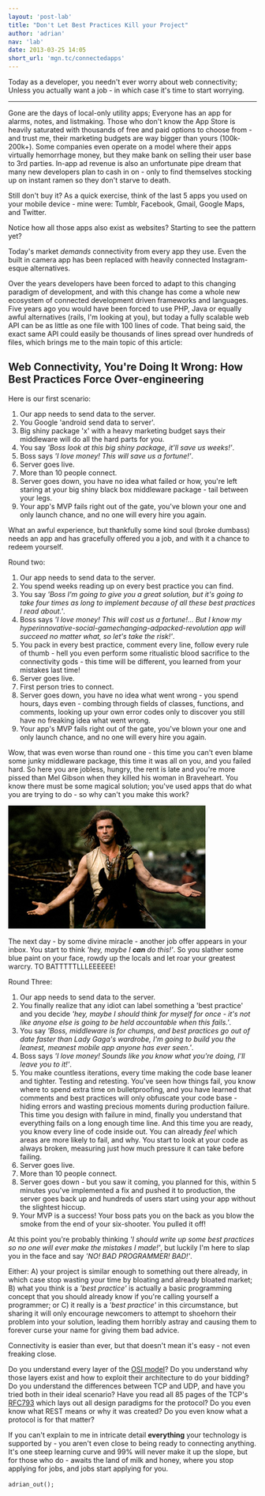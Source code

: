 ```yaml
---
layout: 'post-lab'
title: "Don't Let Best Practices Kill your Project"
author: 'adrian'
nav: 'lab'
date: 2013-03-25 14:05
short_url: 'mgn.tc/connectedapps'
---
```

Today as a developer, you needn't ever worry about web connectivity;
Unless you actually want a job - in which case it's time to start worrying.

---

Gone are the days of local-only utility apps; Everyone has an app for alarms, notes, and listmaking. Those who don't know the App Store is heavily saturated with thousands of free and paid options to choose from - and trust me, their marketing budgets are way bigger than yours (100k-200k+). Some companies even operate on a model where their apps virtually hemorrhage money, but they make bank on selling their user base to 3rd parties. In-app ad revenue is also an unfortunate pipe dream that many new developers plan to cash in on - only to find themselves stocking up on instant ramen so they don't starve to death.

Still don't buy it? As a quick exercise, think of the last 5 apps you used on your mobile device - mine were: Tumblr, Facebook, Gmail, Google Maps, and Twitter.

Notice how all those apps also exist as websites? Starting to see the pattern yet?

Today's market *demands* connectivity from every app they use. Even the built in camera app has been replaced with heavily connected Instagram-esque alternatives.

Over the years developers have been forced to adapt to this changing paradigm of development, and with this change has come a whole new ecosystem of connected development driven frameworks and languages. Five years ago you would have been forced to use PHP, Java or equally awful alternatives (rails, I'm looking at you), but today a fully scalable web API can be as little as one file with 100 lines of code. That being said, the exact same API could easily be thousands of lines spread over hundreds of files, which brings me to the main topic of this article:

## Web Connectivity, You're Doing It Wrong: How Best Practices Force Over-engineering

Here is our first scenario:

1. Our app needs to send data to the server.
2. You Google 'android send data to server'.
3. Big shiny package 'x' with a heavy marketing budget says their middleware will do all the hard parts for you.
4. You say *'Boss look at this big shiny package, it'll save us weeks!'*.
5. Boss says *'I love money! This will save us a fortune!'*.
5. Server goes live.
6. More than 10 people connect.
7. Server goes down, you have no idea what failed or how, you're left staring at your big shiny black box middleware package - tail between your legs.
8. Your app's MVP fails right out of the gate, you've blown your one and only launch chance, and no one will every hire you again.

What an awful experience, but thankfully some kind soul (broke dumbass) needs an app and has gracefully offered you a job, and with it a chance to redeem yourself.

Round two:

1. Our app needs to send data to the server.
2. You spend weeks reading up on every best practice you can find.
3. You say *'Boss I'm going to give you a great solution, but it's going to take four times as long to implement because of all these best practices I read about.'*.
4. Boss says *'I love money! This will cost us a fortune!... But I know my hyperinnovative-social-gamechanging-adpacked-revolution app will succeed no matter what, so let's take the risk!'*.
5. You pack in every best practice, comment every line, follow every rule of thumb - hell you even perform some ritualistic blood sacrifice to the connectivity gods - this time will be different, you learned from your mistakes last time!
6. Server goes live.
7. First person tries to connect.
8. Server goes down, you have no idea what went wrong - you spend hours, days even - combing through fields of classes, functions, and comments, looking up your own error codes only to discover you still have no freaking idea what went wrong.
9. Your app's MVP fails right out of the gate, you've blown your one and only launch chance, and no one will every hire you again.

Wow, that was even worse than round one - this time you can't even blame some junky middleware package, this time it was all on you, and you failed hard. So here you are jobless, hungry, the rent is late and you're more pissed than Mel Gibson when they killed his woman in Braveheart. You know there must be some magical solution; you've used apps that do what you are trying to do - so why can't you make this work?

![Not a happy man](braveheart.jpg)

The next day - by some divine miracle - another job offer appears in your inbox. You start to think *'hey, maybe I **can** do this!'*. So you slather some blue paint on your face, rowdy up the locals and let roar your greatest warcry. TO BATTTTTLLLEEEEEE!

Round Three:

1. Our app needs to send data to the server.
2. You finally realize that any idiot can label something a 'best practice' and you decide *'hey, maybe I should think for myself for once - it's not like anyone else is going to be held accountable when this fails.'*.
3. You say *'Boss, middleware is for chumps, and best practices go out of date faster than Lady Gaga's wardrobe, I'm going to build you the leanest, meanest mobile app anyone has ever seen.'*.
4. Boss says *'I love money! Sounds like you know what you're doing, I'll leave you to it!'*.
5. You make countless iterations, every time making the code base leaner and tighter. Testing and retesting. You've seen how things fail, you know where to spend extra time on bulletproofing, and you have learned that comments and best practices will only obfuscate your code base - hiding errors and wasting precious moments during production failure. This time you design with failure in mind, finally you understand that everything fails on a long enough time line. And this time you are ready, you know every line of code inside out. You can already *feel* which areas are more likely to fail, and why.  You start to look at your code as always broken, measuring just how much pressure it can take before failing.
6. Server goes live.
7. More than 10 people connect.
8. Server goes down - but you saw it coming, you planned for this, within 5 minutes you've implemented a fix and pushed it to production, the server goes back up and hundreds of users start using your app without the slightest hiccup.
9. Your MVP is a success! Your boss pats you on the back as you blow the smoke from the end of your six-shooter. You pulled it off!

At this point you're probably thinking *'I should write up some best practices so no one will ever make the mistakes I made!'*, but luckily I'm here to slap you in the face and say *'NO! BAD PROGRAMMER! BAD!'*.

Either:
A) your project is similar enough to something out there already, in which case stop wasting your time by bloating and already bloated market;
B) what you think is a *'best practice'* is actually a basic programming concept that you should already know if you're calling yourself a programmer; or
C) it really is a *'best practice'* in this circumstance, but sharing it will only encourage newcomers to attempt to shoehorn their problem into your solution, leading them horribly astray and causing them to forever curse your name for giving them bad advice.

Connectivity is easier than ever, but that doesn't mean it's easy - not even freaking close.

Do you understand every layer of the [OSI model](http://en.wikipedia.org/wiki/OSI_model)?
Do you understand why those layers exist and how to exploit their architecture to do your bidding?
Do you understand the differences between TCP and UDP, and have you tried both in their ideal scenario?
Have you read all 85 pages of the TCP's [RFC793](http://www.ietf.org/rfc/rfc793.txt) which lays out all design paradigms for the protocol?
Do you even know what REST means or why it was created?
Do you even know what a protocol is for that matter?

If you can't explain to me in intricate detail **everything** your technology is supported by - you aren't even close to being ready to connecting anything. It's one steep learning curve and 99% will never make it up the slope, but for those who do - awaits the land of milk and honey, where you stop applying for jobs, and jobs start applying for you.

`adrian_out();`